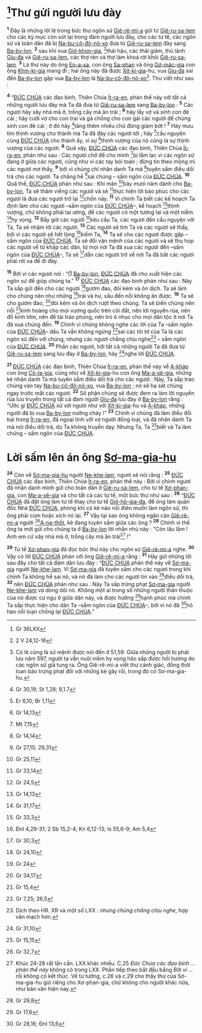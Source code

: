 # [^1@-3f50bfd9-aeed-44b3-9413-ac5943fac3b1]Thư gửi người lưu đày
<sup><b>1</b></sup> Đây là những lời lẽ trong bức thư ngôn sứ [Giê-rê-mi-a]() gửi từ [Giê-ru-sa-lem]() cho các kỳ mục còn sót lại trong đám người lưu đày, cho các tư tế, các ngôn sứ và toàn dân đã bị [Na-bu-cô-đô-nô-xo]() đưa từ [Giê-ru-sa-lem]() đày sang [Ba-by-lon](), <sup><b>2</b></sup> sau khi vua [Giơ-khon-gia](), [^2@-3f50bfd9-aeed-44b3-9413-ac5943fac3b1]thái hậu, các thái giám, thủ lãnh [Giu-đa]() và [Giê-ru-sa-lem](), các thợ rèn và thợ làm khoá rời khỏi [Giê-ru-sa-lem](). <sup><b>3</b></sup> Lá thư này do ông [En-a-xa](), con ông [Sa-phan]() và ông [Gơ-mác-gia]() con ông [Khin-ki-gia]() mang đi ; hai ông này đã được [Xít-ki-gia]()-hu, vua [Giu-đa]() sai đến [Ba-by-lon]() gặp vua [Ba-by-lon]() là [Na-bu-cô-đô-nô-xo]()[^1-3f50bfd9-aeed-44b3-9413-ac5943fac3b1]. Thư viết như sau :

<sup><b>4</b></sup> “[ĐỨC CHÚA]() các đạo binh, Thiên Chúa [Ít-ra-en](), phán thế này với tất cả những người lưu đày mà Ta đã đưa từ [Giê-ru-sa-lem]() sang [Ba-by-lon]() : <sup><b>5</b></sup> Các ngươi hãy xây nhà mà ở, trồng cây mà ăn trái ; <sup><b>6</b></sup> hãy lấy vợ và sinh con đẻ cái ; hãy cưới vợ cho con trai và gả chồng cho con gái các ngươi để chúng sinh con đẻ cái ; ở đó hãy [^3@-3f50bfd9-aeed-44b3-9413-ac5943fac3b1]tăng thêm nhiều chứ đừng giảm bớt ! <sup><b>7</b></sup> Hãy mưu tìm thịnh vượng cho thành mà Ta đã đày các ngươi tới ; hãy [^4@-3f50bfd9-aeed-44b3-9413-ac5943fac3b1]cầu nguyện cùng [ĐỨC CHÚA]() cho thành ấy, vì sự [^5@-3f50bfd9-aeed-44b3-9413-ac5943fac3b1]thịnh vượng của nó cũng là sự thịnh vượng của các ngươi. <sup><b>8</b></sup> Quả vậy, [ĐỨC CHÚA]() các đạo binh, Thiên Chúa [Ít-ra-en](), phán như sau : Các ngươi chớ để cho mình [^6@-3f50bfd9-aeed-44b3-9413-ac5943fac3b1]bị lầm lạc vì các ngôn sứ đang ở giữa các ngươi, cũng như vì các tay bói toán ; đừng tin theo mộng mị các ngươi mơ thấy, <sup><b>9</b></sup> bởi vì chúng chỉ nhân danh Ta mà [^7@-3f50bfd9-aeed-44b3-9413-ac5943fac3b1]tuyên sấm điều dối trá cho các ngươi. Ta chẳng hề [^8@-3f50bfd9-aeed-44b3-9413-ac5943fac3b1]sai chúng – sấm ngôn của [ĐỨC CHÚA](). <sup><b>10</b></sup> Quả thế, [ĐỨC CHÚA]() phán như sau : Khi mãn [^9@-3f50bfd9-aeed-44b3-9413-ac5943fac3b1]bảy mươi năm dành cho [Ba-by-lon](), Ta sẽ thăm viếng các ngươi và sẽ [^10@-3f50bfd9-aeed-44b3-9413-ac5943fac3b1]thực hiện lời báo phúc cho các ngươi là đưa các ngươi trở lại [^11@-3f50bfd9-aeed-44b3-9413-ac5943fac3b1]chốn này. <sup><b>11</b></sup> Vì chính Ta biết các kế hoạch Ta định làm cho các ngươi –sấm ngôn của [ĐỨC CHÚA]()–, kế hoạch [^12@-3f50bfd9-aeed-44b3-9413-ac5943fac3b1]thịnh vượng, chứ không phải tai ương, để các ngươi có một tương lai và một niềm [^13@-3f50bfd9-aeed-44b3-9413-ac5943fac3b1]hy vọng. <sup><b>12</b></sup> Bấy giờ các ngươi [^14@-3f50bfd9-aeed-44b3-9413-ac5943fac3b1]kêu cầu Ta, các ngươi đến cầu nguyện với Ta, Ta sẽ nhậm lời các ngươi. <sup><b>13</b></sup> Các ngươi sẽ tìm Ta và các ngươi sẽ thấy, bởi vì các ngươi sẽ hết lòng [^15@-3f50bfd9-aeed-44b3-9413-ac5943fac3b1]kiếm Ta, <sup><b>14</b></sup> Ta sẽ cho các ngươi được gặp – sấm ngôn của [ĐỨC CHÚA](). Ta sẽ đổi vận mệnh của các ngươi và sẽ thu họp các ngươi về từ khắp các dân, từ mọi nơi Ta đã xua các ngươi đến –sấm ngôn của [ĐỨC CHÚA]()–, Ta sẽ [^16@-3f50bfd9-aeed-44b3-9413-ac5943fac3b1]dẫn các ngươi trở về nơi Ta đã bắt các ngươi phải rời xa để đi đày.

<sup><b>15</b></sup> Bởi vì các ngươi nói : “Ở [Ba-by-lon](), [ĐỨC CHÚA]() đã cho xuất hiện các ngôn sứ để giúp chúng ta.” <sup><b>17</b></sup> [ĐỨC CHÚA]() các đạo binh phán như sau : Này Ta sắp gửi đến cho các ngươi [^17@-3f50bfd9-aeed-44b3-9413-ac5943fac3b1]gươm đao, đói kém và ôn dịch. Ta sẽ làm cho chúng nên như những [^18@-3f50bfd9-aeed-44b3-9413-ac5943fac3b1]trái vả hư, xấu đến nỗi không ăn được. <sup><b>18</b></sup> Ta sẽ cho gươm đao, [^19@-3f50bfd9-aeed-44b3-9413-ac5943fac3b1]đói kém và ôn dịch rượt theo chúng. Ta sẽ biến chúng nên nỗi [^20@-3f50bfd9-aeed-44b3-9413-ac5943fac3b1]kinh hoàng cho mọi vương quốc trên cõi đất, nên lời nguyền rủa, nên đồ kinh tởm, nên đề tài trào phúng, nên trò ô nhục cho mọi dân tộc ở nơi Ta đã xua chúng đến. <sup><b>19</b></sup> Chính vì chúng không nghe các lời của Ta –sấm ngôn của [ĐỨC CHÚA]()– dầu Ta vẫn không ngừng [^21@-3f50bfd9-aeed-44b3-9413-ac5943fac3b1]sai các tôi tớ của Ta là các ngôn sứ đến với chúng, nhưng các ngươi chẳng chịu nghe[^3-3f50bfd9-aeed-44b3-9413-ac5943fac3b1] – sấm ngôn của [ĐỨC CHÚA](). <sup><b>20</b></sup> Phần các ngươi, hỡi tất cả những người Ta đã đưa từ [Giê-ru-sa-lem]() sang lưu đày ở [Ba-by-lon](), hãy [^22@-3f50bfd9-aeed-44b3-9413-ac5943fac3b1]nghe lời [ĐỨC CHÚA]().

<sup><b>21</b></sup> [ĐỨC CHÚA]() các đạo binh, Thiên Chúa [Ít-ra-en](), phán thế này về [A-kháp]() con ông [Cô-la-gia](), cũng như về [Xít-ki-gia]()-hu con ông [Ma-a-xê-gia](), những kẻ nhân danh Ta mà tuyên sấm điều dối trá cho các ngươi : Này, Ta sắp trao chúng vào tay [Na-bu-cô-đô-nô-xo](), vua [Ba-by-lon]() ; nó sẽ hạ sát chúng ngay trước mắt các ngươi. <sup><b>22</b></sup> Số phận chúng sẽ được đem ra làm lời nguyền rủa lưu truyền trong tất cả đám người [Giu-đa]() lưu đày ở [Ba-by-lon]() rằng : “Ước gì [ĐỨC CHÚA]() xử với ngươi như với [Xít-ki-gia]()-hu và [A-kháp](), những người đã bị vua [Ba-by-lon]() nướng cháy !” <sup><b>23</b></sup> Chính vì chúng đã làm điều đồi bại trong [Ít-ra-en](), đã ngoại tình với vợ người đồng loại, và đã nhân danh Ta mà nói điều dối trá, dù Ta không truyền dạy. Nhưng Ta, Ta [^23@-3f50bfd9-aeed-44b3-9413-ac5943fac3b1]biết và Ta làm chứng – sấm ngôn của [ĐỨC CHÚA]().


# Lời sấm lên án ông [Sơ-ma-gia-hu]()
<sup><b>24</b></sup> Còn về [Sơ-ma-gia-hu]() người [Ne-khe-lam](), ngươi sẽ nói rằng : <sup><b>25</b></sup> [ĐỨC CHÚA]() các đạo binh, Thiên Chúa [Ít-ra-en](), phán thế này : Bởi vì chính ngươi đã nhân danh mình gửi cho toàn dân ở [Giê-ru-sa-lem](), cho tư tế [Xơ-phan-gia](), con [Ma-a-xê-gia]() và cho tất cả các tư tế, một bức thư như sau : <sup><b>26</b></sup> “[ĐỨC CHÚA]() đã đặt ông làm tư tế thay cho tư tế [Giơ-hô-gia-đa](), để ông làm quản đốc Nhà [ĐỨC CHÚA](), phòng khi có kẻ nào nổi điên muốn làm ngôn sứ, thì ông phải cùm hoặc xích nó lại. <sup><b>27</b></sup> Vậy tại sao ông không ngăn cản [Giê-rê-mi-a]() người [^24@-3f50bfd9-aeed-44b3-9413-ac5943fac3b1][A-na-thốt](), kẻ đang tuyên sấm giữa các ông ? <sup><b>28</b></sup> Chính vì thế ông ta mới gửi cho chúng ta ở [Ba-by-lon]() lời nhắn nhủ này : “Còn lâu lắm ! Anh em cứ xây nhà mà ở, trồng cây mà ăn trái[^4-3f50bfd9-aeed-44b3-9413-ac5943fac3b1] !”

<sup><b>29</b></sup> Tư tế [Xơ-phan-gia]() đã đọc bức thư này cho ngôn sứ [Giê-rê-mi-a]() nghe. <sup><b>30</b></sup> Vậy có lời [ĐỨC CHÚA]() phán với ông [Giê-rê-mi-a]() rằng : <sup><b>31</b></sup> Hãy gửi những lời sau đây cho tất cả đám dân lưu đày : “[ĐỨC CHÚA]() phán thế này về [Sơ-ma-gia]() người [Ne-khe-lam](). Vì [Sơ-ma-gia]() đã tuyên sấm cho các ngươi trong khi chính Ta không hề sai nó, và nó đã làm cho các ngươi tin vào [^25@-3f50bfd9-aeed-44b3-9413-ac5943fac3b1]điều dối trá, <sup><b>32</b></sup> nên [ĐỨC CHÚA]() phán như sau : Này Ta sắp trừng phạt [Sơ-ma-gia]() người [Ne-khe-lam]() và dòng dõi nó. Không một ai trong số những người thân thuộc của nó được cư ngụ ở giữa dân này, và được hưởng [^26@-3f50bfd9-aeed-44b3-9413-ac5943fac3b1]hạnh phúc mà chính Ta sắp thực hiện cho dân Ta –sấm ngôn của [ĐỨC CHÚA]()–, bởi vì nó đã [^27@-3f50bfd9-aeed-44b3-9413-ac5943fac3b1]hô hào nổi loạn chống lại [ĐỨC CHÚA]().”

[^1-3f50bfd9-aeed-44b3-9413-ac5943fac3b1]: Có lẽ cũng là sứ mệnh được nói đến ở 51,59. Giữa những người bị phát lưu năm 597, người ta vẫn nuôi niềm hy vọng hão sắp được hồi hương do các ngôn sứ giả tung ra. Ông Giê-rê-mi-a viết thư cảnh giác, đồng thời loan báo trừng phạt đối với những kẻ gây rối, trong đó có Sơ-ma-gia-hu.
[^3-3f50bfd9-aeed-44b3-9413-ac5943fac3b1]: Dịch theo HR. XR và một số LXX : *nhưng chúng chẳng chịu nghe*, hợp văn mạch hơn.
[^4-3f50bfd9-aeed-44b3-9413-ac5943fac3b1]: Khúc 24-28 rất lấn cấn. LXX khác nhiều. C.25 *Đức Chúa các đạo binh ... phán thế này* không có trong LXX. Phần tiếp theo bắt đầu bằng *Bởi vì ...* rồi không có kết thúc. Về tư tưởng, c.26 và c.29 cho thấy thư của Sơ-ma-gia-hu gửi riêng cho Xơ-phan-gia, chứ không cho người khác nữa, như bản văn hiện nay.
[^1@-3f50bfd9-aeed-44b3-9413-ac5943fac3b1]: Gr 36LXX
[^2@-3f50bfd9-aeed-44b3-9413-ac5943fac3b1]: 2 V 24,12-16
[^3@-3f50bfd9-aeed-44b3-9413-ac5943fac3b1]: Gr 30,19; St 1,28; 9,1.7
[^4@-3f50bfd9-aeed-44b3-9413-ac5943fac3b1]: Er 6,10; Br 1,11
[^5@-3f50bfd9-aeed-44b3-9413-ac5943fac3b1]: Gr 14,13
[^6@-3f50bfd9-aeed-44b3-9413-ac5943fac3b1]: Mt 7,15
[^7@-3f50bfd9-aeed-44b3-9413-ac5943fac3b1]: Gr 14,14
[^8@-3f50bfd9-aeed-44b3-9413-ac5943fac3b1]: Gr 27,15; 29,31
[^9@-3f50bfd9-aeed-44b3-9413-ac5943fac3b1]: Gr 25,11
[^10@-3f50bfd9-aeed-44b3-9413-ac5943fac3b1]: Gr 33,14
[^11@-3f50bfd9-aeed-44b3-9413-ac5943fac3b1]: Gr 24,5
[^12@-3f50bfd9-aeed-44b3-9413-ac5943fac3b1]: Gr 14,13
[^13@-3f50bfd9-aeed-44b3-9413-ac5943fac3b1]: Gr 31,17
[^14@-3f50bfd9-aeed-44b3-9413-ac5943fac3b1]: Gr 33,3
[^15@-3f50bfd9-aeed-44b3-9413-ac5943fac3b1]: Đnl 4,29-31; 2 Sb 15,2-4; Kn 6,12-13; Is 55,6-9; Am 5,4
[^16@-3f50bfd9-aeed-44b3-9413-ac5943fac3b1]: Gr 30,3
[^17@-3f50bfd9-aeed-44b3-9413-ac5943fac3b1]: Gr 24,10
[^18@-3f50bfd9-aeed-44b3-9413-ac5943fac3b1]: Gr 24
[^19@-3f50bfd9-aeed-44b3-9413-ac5943fac3b1]: Gr 34,17
[^20@-3f50bfd9-aeed-44b3-9413-ac5943fac3b1]: Gr 15,4
[^21@-3f50bfd9-aeed-44b3-9413-ac5943fac3b1]: Gr 7,25; 26,5
[^22@-3f50bfd9-aeed-44b3-9413-ac5943fac3b1]: Gr 31,10
[^23@-3f50bfd9-aeed-44b3-9413-ac5943fac3b1]: Gr 15,15
[^24@-3f50bfd9-aeed-44b3-9413-ac5943fac3b1]: Gr 32,7
[^25@-3f50bfd9-aeed-44b3-9413-ac5943fac3b1]: Gr 29,8
[^26@-3f50bfd9-aeed-44b3-9413-ac5943fac3b1]: Gr 17,6
[^27@-3f50bfd9-aeed-44b3-9413-ac5943fac3b1]: Gr 28,16; Đnl 13,6